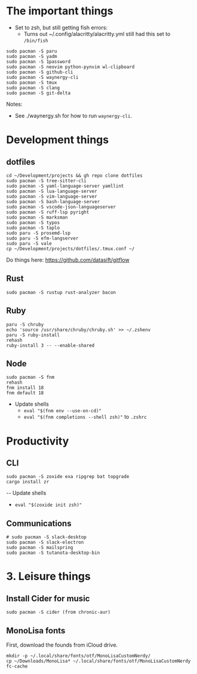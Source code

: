 # The important things

- Set to zsh, but still getting fish errors:
  - Turns out ~/.config/alacritty/alacritty.yml still had this set to `/bin/fish`

```
sudo pacman -S paru
sudo pacman -S yadm
sudo pacman -S 1password
sudo pacman -S neovim python-pynvim wl-clipboard
sudo pacman -S github-cli
sudo pacman -S waynergy-cli
sudo pacman -S tmux
sudo pacman -S clang
sudo pacman -S git-delta
```

Notes:

  - See ./waynergy.sh for how to run `waynergy-cli`.

# Development things

## dotfiles

```
cd ~/Development/projects && gh repo clone dotfiles
sudo pacman -S tree-sitter-cli
sudo pacman -S yaml-language-server yamllint
sudo pacman -S lua-language-server
sudo pacman -S vim-language-server
sudo pacman -S bash-language-server
sudo pacman -S vscode-json-languageserver
sudo pacman -S ruff-lsp pyright
sudo pacman -S marksman
sudo pacman -S typos
sudo pacman -S taplo
sudo paru -S prosemd-lsp
sudo paru -S efm-langserver
sudo paru -S vale
cp ~/Development/projects/dotfiles/.tmux.conf ~/
```

Do things here: https://github.com/datasift/gitflow

## Rust

```
sudo pacman -S rustup rust-analyzer bacon
```

## Ruby

```
paru -S chruby
echo 'source /usr/share/chruby/chruby.sh' >> ~/.zshenv
paru -S ruby-install
rehash
ruby-install 3 -- --enable-shared
```

## Node

```
sudo pacman -S fnm
rehash
fnm install 18
fnm default 18
```

- Update shells
  - `eval "$(fnm env --use-on-cd)"`
  - `eval "$(fnm completions --shell zsh)"` to `.zshrc`

# Productivity

## CLI

```
sudo pacman -S zoxide exa ripgrep bat topgrade
cargo install zr
```

-- Update shells
  - `eval "$(zoxide init zsh)"`

## Communications

```
# sudo pacman -S slack-desktop
sudo pacman -S slack-electron
sudo pacman -S mailspring
sudo pacman -S tutanota-desktop-bin
```

# 3. Leisure things

## Install Cider for music

```
sudo pacman -S cider (from chronic-aur)
```

## MonoLisa fonts

First, download the founds from iCloud drive.

```
mkdir -p ~/.local/share/fonts/otf/MonoLisaCustomNerdy/
cp ~/Downloads/MonoLisa* ~/.local/share/fonts/otf/MonoLisaCustomNerdy
fc-cache
```
